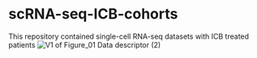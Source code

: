# scRNA-seq-ICB-cohorts
This repository contained single-cell RNA-seq datasets with ICB treated patients
![V1 of Figure_01 Data descriptor (2)](https://github.com/MahnoorNGondal/scRNA-seq-ICB-cohorts/assets/89783694/761aad22-e047-4364-a2c7-7c76c9a07148)
